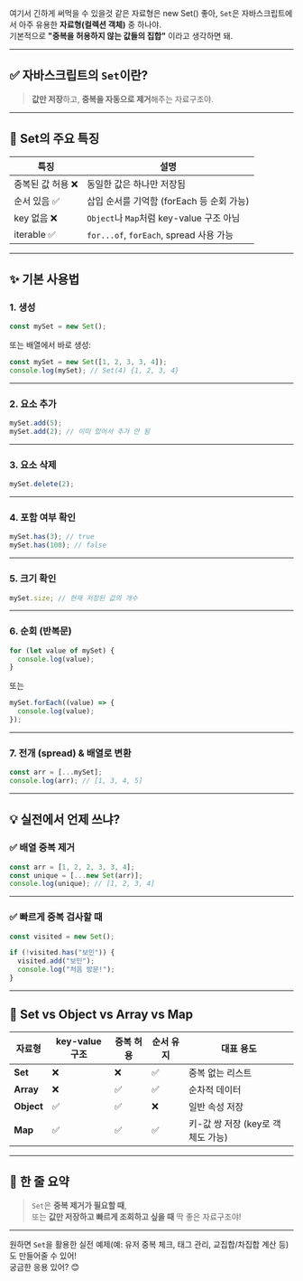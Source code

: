 여기서 긴하게 써먹을 수 있을것 같은 자료형은
new Set()
좋아, `Set`은 자바스크립트에서 아주 유용한 **자료형(컬렉션 객체)** 중 하나야.  
기본적으로 **"중복을 허용하지 않는 값들의 집합"** 이라고 생각하면 돼.

---

## ✅ 자바스크립트의 `Set`이란?

> **값만 저장**하고, **중복을 자동으로 제거**해주는 자료구조야.

---

## 📌 Set의 주요 특징

| 특징 | 설명 |
|------|------|
| 중복된 값 허용 ❌ | 동일한 값은 하나만 저장됨 |
| 순서 있음 ✅ | 삽입 순서를 기억함 (forEach 등 순회 가능) |
| key 없음 ❌ | `Object`나 `Map`처럼 key-value 구조 아님 |
| iterable ✅ | `for...of`, `forEach`, spread 사용 가능 |

---

## ✨ 기본 사용법

### 1. 생성

```js
const mySet = new Set();
```

또는 배열에서 바로 생성:

```js
const mySet = new Set([1, 2, 3, 3, 4]);
console.log(mySet); // Set(4) {1, 2, 3, 4}
```

---

### 2. 요소 추가

```js
mySet.add(5);
mySet.add(2); // 이미 있어서 추가 안 됨
```

---

### 3. 요소 삭제

```js
mySet.delete(2);
```

---

### 4. 포함 여부 확인

```js
mySet.has(3); // true
mySet.has(100); // false
```

---

### 5. 크기 확인

```js
mySet.size; // 현재 저장된 값의 개수
```

---

### 6. 순회 (반복문)

```js
for (let value of mySet) {
  console.log(value);
}
```

또는

```js
mySet.forEach((value) => {
  console.log(value);
});
```

---

### 7. 전개 (spread) & 배열로 변환

```js
const arr = [...mySet];
console.log(arr); // [1, 3, 4, 5]
```

---

## 💡 실전에서 언제 쓰냐?

### ✅ 배열 중복 제거

```js
const arr = [1, 2, 2, 3, 3, 4];
const unique = [...new Set(arr)];
console.log(unique); // [1, 2, 3, 4]
```

---

### ✅ 빠르게 중복 검사할 때

```js
const visited = new Set();

if (!visited.has("보민")) {
  visited.add("보민");
  console.log("처음 방문!");
}
```

---

## 🧠 Set vs Object vs Array vs Map

| 자료형 | key-value 구조 | 중복 허용 | 순서 유지 | 대표 용도 |
|--------|----------------|------------|-----------|-----------|
| **Set** | ❌ | ❌ | ✅ | 중복 없는 리스트 |
| **Array** | ❌ | ✅ | ✅ | 순차적 데이터 |
| **Object** | ✅ | ✅ | ❌ | 일반 속성 저장 |
| **Map** | ✅ | ✅ | ✅ | 키-값 쌍 저장 (key로 객체도 가능) |

---

## 🎯 한 줄 요약

> `Set`은 **중복 제거가 필요할 때**,  
> 또는 **값만 저장하고 빠르게 조회하고 싶을 때** 딱 좋은 자료구조야!

---

원하면 `Set`을 활용한 실전 예제(예: 유저 중복 체크, 태그 관리, 교집합/차집합 계산 등)도 만들어줄 수 있어!  
궁금한 응용 있어? 😊